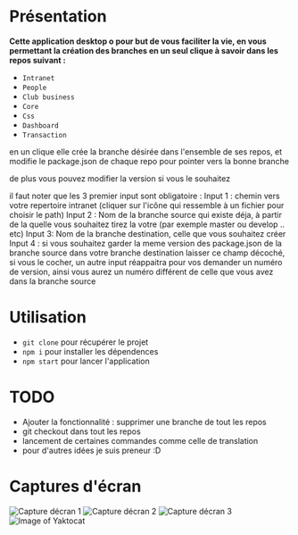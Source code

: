 # Présentation

**Cette application desktop o pour but de vous faciliter la vie, en vous permettant la création des branches en un seul clique à savoir dans les repos suivant :**

- `Intranet`
- `People`
- `Club business`
- `Core`
- `Css`
- `Dashboard`
- `Transaction`

en un clique elle crée la branche désirée dans l'ensemble de ses repos, et modifie le package.json de chaque repo pour pointer vers la bonne branche

de plus vous pouvez modifier la version si vous le souhaitez

il faut noter que les 3 premier input sont obligatoire :
Input 1 : chemin vers votre repertoire intranet (cliquer sur l'icône qui ressemble à un fichier pour choisir le path)
Input 2 : Nom de la branche source qui existe déja, à partir de la quelle vous souhaitez tirez la votre (par exemple master ou develop .. etc)
Input 3: Nom de la branche destination, celle que vous souhaitez créer
Input 4 : si vous souhaitez garder la meme version des package.json de la branche source dans votre branche destination laisser ce champ décoché, si vous le cocher, un autre input réappaitra pour vos demander un numéro de version, ainsi vous aurez un numéro différent de celle que vous avez dans la branche source

# Utilisation

- `git clone` pour récupérer le projet
- `npm i` pour installer les dépendences
- `npm start` pour lancer l'application

# TODO
- Ajouter la fonctionnalité : supprimer une branche de tout les repos
- git checkout dans tout les repos
- lancement de certaines commandes comme celle de translation
- pour d'autres idées je suis preneur :D

# Captures d'écran
![Capture décran 1](https://imgur.com/a/4qB9P)
![Capture décran 2](https://imgur.com/AkNSrjy)
![Capture décran 3](https://imgur.com/dKTd6TW)
![Image of Yaktocat](https://octodex.github.com/images/yaktocat.png)